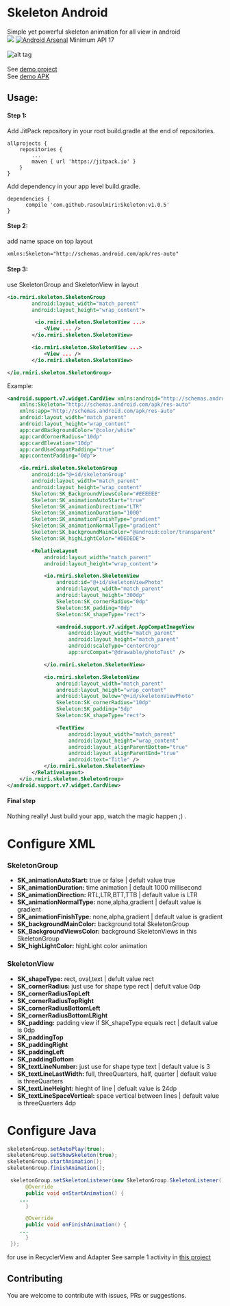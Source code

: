# Skeleton Android
Simple yet powerful skeleton animation for all view in android 
<br/>
[![](https://jitpack.io/v/rasoulmiri/skeleton.svg)](https://jitpack.io/#rasoulmiri/skeleton)
[![Android Arsenal](https://img.shields.io/badge/Android%20Arsenal-Skeleton-orange.svg?style=flat)](https://android-arsenal.com/details/1/6120)
Minimum API 17
<br/><br/>
![alt tag](https://github.com/rasoulmiri/Skeleton/blob/master/demoFile/1.gif)
<br/><br/>
See [demo project](https://github.com/rasoulmiri/Skeleton/tree/master/sample)
<br/>
See [demo APK](https://github.com/rasoulmiri/Skeleton/blob/master/demoFile/sample.apk)
<br/>

## Usage:
#### Step 1:

Add JitPack repository in your root build.gradle at the end of repositories.

    allprojects {
        repositories {
    	    ...
    	    maven { url 'https://jitpack.io' }
        }
    }
   
Add dependency in your app level build.gradle.

    dependencies {
	      compile 'com.github.rasoulmiri:Skeleton:v1.0.5'
	}

#### Step 2:
add name space on top layout
```xml
xmlns:Skeleton="http://schemas.android.com/apk/res-auto" 
```
#### Step 3:
use SkeletonGroup and SkeletonView in layout 
```xml
<io.rmiri.skeleton.SkeletonGroup
        android:layout_width="match_parent"
        android:layout_height="wrap_content">

         <io.rmiri.skeleton.SkeletonView ...>
            <View ... />
        </io.rmiri.skeleton.SkeletonView>

        <io.rmiri.skeleton.SkeletonView ...>
            <View ... />
        </io.rmiri.skeleton.SkeletonView>

</io.rmiri.skeleton.SkeletonGroup>
```
Example:
```xml
<android.support.v7.widget.CardView xmlns:android="http://schemas.android.com/apk/res/android"
    xmlns:Skeleton="http://schemas.android.com/apk/res-auto"
    xmlns:app="http://schemas.android.com/apk/res-auto"
    android:layout_width="match_parent"
    android:layout_height="wrap_content"
    app:cardBackgroundColor="@color/white"
    app:cardCornerRadius="10dp"
    app:cardElevation="10dp"
    app:cardUseCompatPadding="true"
    app:contentPadding="0dp">

    <io.rmiri.skeleton.SkeletonGroup
        android:id="@+id/skeletonGroup"
        android:layout_width="match_parent"
        android:layout_height="wrap_content"
        Skeleton:SK_BackgroundViewsColor="#EEEEEE"
        Skeleton:SK_animationAutoStart="true"
        Skeleton:SK_animationDirection="LTR"
        Skeleton:SK_animationDuration="1000"
        Skeleton:SK_animationFinishType="gradient"
        Skeleton:SK_animationNormalType="gradient"
        Skeleton:SK_backgroundMainColor="@android:color/transparent"
        Skeleton:SK_highLightColor="#DEDEDE">

        <RelativeLayout
            android:layout_width="match_parent"
            android:layout_height="wrap_content">

            <io.rmiri.skeleton.SkeletonView
                android:id="@+id/skeletonViewPhoto"
                android:layout_width="match_parent"
                android:layout_height="300dp"
                Skeleton:SK_cornerRadius="0dp"
                Skeleton:SK_padding="0dp"
                Skeleton:SK_shapeType="rect">

                <android.support.v7.widget.AppCompatImageView
                    android:layout_width="match_parent"
                    android:layout_height="match_parent"
                    android:scaleType="centerCrop"
                    app:srcCompat="@drawable/photoTest" />

            </io.rmiri.skeleton.SkeletonView>

            <io.rmiri.skeleton.SkeletonView
                android:layout_width="match_parent"
                android:layout_height="wrap_content"
                android:layout_below="@+id/skeletonViewPhoto"
                Skeleton:SK_cornerRadius="10dp"
                Skeleton:SK_padding="5dp"
                Skeleton:SK_shapeType="rect">

                <TextView
                    android:layout_width="match_parent"
                    android:layout_height="wrap_content"
                    android:layout_alignParentBottom="true"
                    android:layout_alignParentEnd="true"
                    android:text="Title" />
            </io.rmiri.skeleton.SkeletonView>
        </RelativeLayout>
    </io.rmiri.skeleton.SkeletonGroup>
</android.support.v7.widget.CardView>
```
#### Final step

Nothing really! Just build your app, watch the magic happen ;) .


# Configure XML

### SkeletonGroup
 * **SK_animationAutoStart:** true or false | defult value true
 * **SK_animationDuration:** time animation | default 1000 millisecond
 * **SK_animationDirection:** RTL,LTR,BTT,TTB | default value is LTR
 * **SK_animationNormalType:** none,alpha,gradient | default value is gradient
 * **SK_animationFinishType:** none,alpha,gradient | default value is gradient
 * **SK_backgroundMainColor:** background total SkeletonGroup 
 * **SK_BackgroundViewsColor:** background SkeletonViews in this SkeletonGroup
 * **SK_highLightColor:** highLight color animation


### SkeletonView
 * **SK_shapeType:** rect, oval,text | defult value rect
 * **SK_cornerRadius:** just use for shape type rect | defult value 0dp
 * **SK_cornerRadiusTopLeft**
 * **SK_cornerRadiusTopRight**
 * **SK_cornerRadiusBottomLeft**
 * **SK_cornerRadiusBottomLRight**
 * **SK_padding:** padding view if SK_shapeType equals rect | default value is 0dp
 * **SK_paddingTop**
 * **SK_paddingRight**
 * **SK_paddingLeft**
 * **SK_paddingBottom**
 * **SK_textLineNumber:** just use for shape type text  | default value is 3
 * **SK_textLineLastWidth:** full, threeQuarters, half, quarter | default value is threeQuarters
 * **SK_textLineHeight:** hieght of line | defualt value is 24dp
 * **SK_textLineSpaceVertical:** space vertical between lines | default value is threeQuarters 4dp
 
 # Configure Java
 
 ```java
 skeletonGroup.setAutoPlay(true);
 skeletonGroup.setShowSkeleton(true);
 skeletonGroup.startAnimation();
 skeletonGroup.finishAnimation();
```

```java
 skeletonGroup.setSkeletonListener(new SkeletonGroup.SkeletonListener() {
      @Override
      public void onStartAnimation() {
	...
      }

      @Override
      public void onFinishAnimation() {
	...
      }
 });
```


for use in RecyclerView and Adapter See sample 1 activity in [this project](https://github.com/rasoulmiri/Skeleton/tree/master/sample)
<br/>

## Contributing

You are welcome to contribute with issues, PRs or suggestions.
